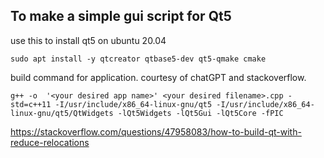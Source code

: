 



## To make a simple gui script for Qt5

use this to install qt5 on ubuntu 20.04
```
sudo apt install -y qtcreator qtbase5-dev qt5-qmake cmake
```

build command for application. courtesy of chatGPT and stackoverflow.
```
g++ -o  '<your desired app name>' <your desired filename>.cpp -std=c++11 -I/usr/include/x86_64-linux-gnu/qt5 -I/usr/include/x86_64-linux-gnu/qt5/QtWidgets -lQt5Widgets -lQt5Gui -lQt5Core -fPIC
```
https://stackoverflow.com/questions/47958083/how-to-build-qt-with-reduce-relocations
